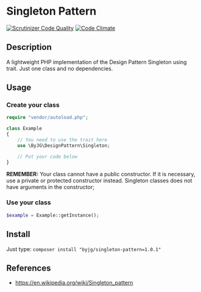 # Singleton Pattern
[![Scrutinizer Code Quality](https://scrutinizer-ci.com/g/byjg/SingletonPatternPHP/badges/quality-score.png?b=master)](https://scrutinizer-ci.com/g/byjg/SingletonPatternPHP/?branch=master)
[![Code Climate](https://codeclimate.com/github/byjg/SingletonPatternPHP/badges/gpa.svg)](https://codeclimate.com/github/byjg/SingletonPatternPHP)

## Description

A lightweight PHP implementation of the Design Pattern Singleton using trait.
Just one class and no dependencies. 

## Usage

### Create your class

```php
require "vendor/autoload.php";

class Example
{
    // You need to use the trait here
    use \ByJG\DesignPattern\Singleton;

    // Put your code below
}
```

**REMEMBER:** Your class cannot have a public constructor. If it is necessary, use a private or protected constructor instead. 
Singleton classes does not have arguments in the constructor;


### Use your class

```php
$example = Example::getInstance();
```

## Install

Just type: `composer install "byjg/singleton-pattern=1.0.1"`

## References

* https://en.wikipedia.org/wiki/Singleton_pattern

